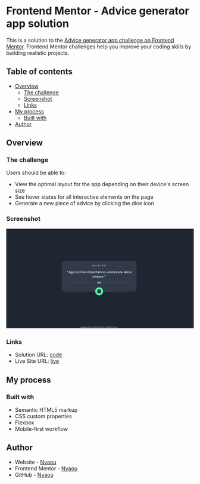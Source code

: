 # Frontend Mentor - Advice generator app solution

This is a solution to the [Advice generator app challenge on Frontend Mentor](https://www.frontendmentor.io/challenges/advice-generator-app-QdUG-13db). Frontend Mentor challenges help you improve your coding skills by building realistic projects.

## Table of contents

- [Overview](#overview)
  - [The challenge](#the-challenge)
  - [Screenshot](#screenshot)
  - [Links](#links)
- [My process](#my-process)
  - [Built with](#built-with)
- [Author](#author)

## Overview

### The challenge

Users should be able to:

- View the optimal layout for the app depending on their device's screen size
- See hover states for all interactive elements on the page
- Generate a new piece of advice by clicking the dice icon

### Screenshot

![](screenshot.png)

### Links

- Solution URL: [code](https://github.com/Nyaou/advice-generator-app/)
- Live Site URL: [live]((https://nyaou.github.io/advice-generator-app/))

## My process

### Built with

- Semantic HTML5 markup
- CSS custom properties
- Flexbox
- Mobile-first workflow


## Author

- Website - [Nyaou](https://nyaou.github.io/portifolio/)
- Frontend Mentor - [Nyaou](https://www.frontendmentor.io/profile/Nyaou)
- GitHub - [Nyaou](https://github.com/Nyaou)
